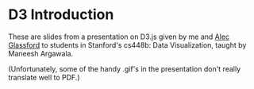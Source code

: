 # D3 Introduction

These are slides from a presentation on D3.js given by me and [Alec Glassford](https://github.com/alecglassford) to students in Stanford's cs448b: Data Visualization, taught by Maneesh Argawala.


(Unfortunately, some of the handy .gif's in the presentation don't really translate well to PDF.)